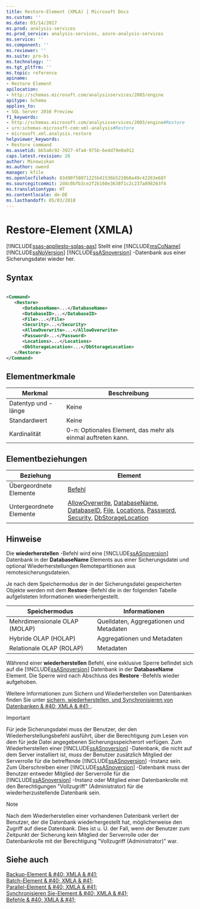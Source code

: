 ```yaml
---
title: Restore-Element (XMLA) | Microsoft Docs
ms.custom: ''
ms.date: 03/14/2017
ms.prod: analysis-services
ms.prod_service: analysis-services, azure-analysis-services
ms.service: ''
ms.component: ''
ms.reviewer: ''
ms.suite: pro-bi
ms.technology: ''
ms.tgt_pltfrm: ''
ms.topic: reference
apiname:
- Restore Element
apilocation:
- http://schemas.microsoft.com/analysisservices/2003/engine
apitype: Schema
applies_to:
- SQL Server 2016 Preview
f1_keywords:
- http://schemas.microsoft.com/analysisservices/2003/engine#Restore
- urn:schemas-microsoft-com:xml-analysis#Restore
- microsoft.xml.analysis.restore
helpviewer_keywords:
- Restore command
ms.assetid: bb5a0c92-3927-4fa4-975b-6e4d79e0a912
caps.latest.revision: 26
author: Minewiskan
ms.author: owend
manager: kfile
ms.openlocfilehash: 83d90f58071225b41536b5210b0a49c42263e68f
ms.sourcegitcommit: 2ddc0bfb3ce2f2b160e3638f1c2c237a898263f4
ms.translationtype: HT
ms.contentlocale: de-DE
ms.lasthandoff: 05/03/2018
---
```

# <a name="restore-element-xmla"></a>Restore-Element (XMLA)
[!INCLUDE[ssas-appliesto-sqlas-aas](../../../includes/ssas-appliesto-sqlas-aas.md)]
  Stellt eine [!INCLUDE[msCoName](../../../includes/msconame-md.md)] [!INCLUDE[ssNoVersion](../../../includes/ssnoversion-md.md)] [!INCLUDE[ssASnoversion](../../../includes/ssasnoversion-md.md)] -Datenbank aus einer Sicherungsdatei wieder her.  
  
## <a name="syntax"></a>Syntax  
  
```xml  
  
<Command>  
   <Restore>  
      <DatabaseName>...</DatabaseName>  
      <DatabaseID>...</DatabaseID>  
      <File>...</File>  
      <Security>...</Security>  
      <AllowOverwrite>...</AllowOverwrite>  
      <Password>...</Password>  
      <Locations>...</Locations>  
      <DbStorageLocation>...</DbStorageLocation>  
   </Restore>  
</Command>  
```  
  
## <a name="element-characteristics"></a>Elementmerkmale  
  
|Merkmal|Beschreibung|  
|--------------------|-----------------|  
|Datentyp und -länge|Keine|  
|Standardwert|Keine|  
|Kardinalität|0-n: Optionales Element, das mehr als einmal auftreten kann.|  
  
## <a name="element-relationships"></a>Elementbeziehungen  
  
|Beziehung|Element|  
|------------------|-------------|  
|Übergeordnete Elemente|[Befehl](../../../analysis-services/xmla/xml-elements-properties/command-element-xmla.md)|  
|Untergeordnete Elemente|[AllowOverwrite](../../../analysis-services/xmla/xml-elements-properties/allowoverwrite-element-xmla.md), [DatabaseName](../../../analysis-services/xmla/xml-elements-properties/databasename-element-xmla.md), [DatabaseID](../../../analysis-services/xmla/xml-elements-properties/databaseid-element-xmla.md), [File](../../../analysis-services/xmla/xml-elements-properties/file-element-xmla.md), [Locations](../../../analysis-services/xmla/xml-elements-properties/locations-element-xmla.md), [Password](../../../analysis-services/xmla/xml-elements-properties/password-element-xmla.md), [Security](../../../analysis-services/xmla/xml-elements-properties/security-element-xmla.md), [DbStorageLocation](../../../analysis-services/xmla/xml-elements-properties/dbstoragelocation-element.md)|  
  
## <a name="remarks"></a>Hinweise  
 Die **wiederherstellen** -Befehl wird eine [!INCLUDE[ssASnoversion](../../../includes/ssasnoversion-md.md)] Datenbank in der **DatabaseName** Elements aus einer Sicherungsdatei und optional Wiederherstellungen Remotepartitionen aus remotesicherungsdateien.  
  
 Je nach dem Speichermodus der in der Sicherungsdatei gespeicherten Objekte werden mit dem **Restore** -Befehl die in der folgenden Tabelle aufgelisteten Informationen wiederhergestellt.  
  
|Speichermodus|Informationen|  
|------------------|-----------------|  
|Mehrdimensionale OLAP (MOLAP)|Quelldaten, Aggregationen und Metadaten|  
|Hybride OLAP (HOLAP)|Aggregationen und Metadaten|  
|Relationale OLAP (ROLAP)|Metadaten|  
  
 Während einer **wiederherstellen** Befehl, eine exklusive Sperre befindet sich auf die [!INCLUDE[ssASnoversion](../../../includes/ssasnoversion-md.md)] Datenbank in der **DatabaseName** Element. Die Sperre wird nach Abschluss des **Restore** -Befehls wieder aufgehoben.  
  
 Weitere Informationen zum Sichern und Wiederherstellen von Datenbanken finden Sie unter [sichern, wiederherstellen, und Synchronisieren von Datenbanken & #40; XMLA & #41; ](../../../analysis-services/multidimensional-models-scripting-language-assl-xmla/backing-up-restoring-and-synchronizing-databases-xmla.md).  
  
> [!IMPORTANT]  
>  Für jede Sicherungsdatei muss der Benutzer, der den Wiederherstellungsbefehl ausführt, über die Berechtigung zum Lesen von dem für jede Datei angegebenen Sicherungsspeicherort verfügen. Zum Wiederherstellen einer [!INCLUDE[ssASnoversion](../../../includes/ssasnoversion-md.md)] -Datenbank, die nicht auf dem Server installiert ist, muss der Benutzer zusätzlich Mitglied der Serverrolle für die betreffende [!INCLUDE[ssASnoversion](../../../includes/ssasnoversion-md.md)] -Instanz sein. Zum Überschreiben einer [!INCLUDE[ssASnoversion](../../../includes/ssasnoversion-md.md)] -Datenbank muss der Benutzer entweder Mitglied der Serverrolle für die [!INCLUDE[ssASnoversion](../../../includes/ssasnoversion-md.md)] -Instanz oder Mitglied einer Datenbankrolle mit den Berechtigungen "Vollzugriff" (Administrator) für die wiederherzustellende Datenbank sein.  
  
> [!NOTE]  
>  Nach dem Wiederherstellen einer vorhandenen Datenbank verliert der Benutzer, der die Datenbank wiederhergestellt hat, möglicherweise den Zugriff auf diese Datenbank. Dies ist u. U. der Fall, wenn der Benutzer zum Zeitpunkt der Sicherung kein Mitglied der Serverrolle oder der Datenbankrolle mit der Berechtigung "Vollzugriff (Administrator)" war.  
  
## <a name="see-also"></a>Siehe auch  
 [Backup-Element & #40; XMLA & #41;](../../../analysis-services/xmla/xml-elements-commands/backup-element-xmla.md)   
 [Batch-Element & #40; XMLA & #41;](../../../analysis-services/xmla/xml-elements-commands/batch-element-xmla.md)   
 [Parallel-Element & #40; XMLA & #41;](../../../analysis-services/xmla/xml-elements-properties/parallel-element-xmla.md)   
 [Synchronisieren Sie-Element & #40; XMLA & #41;](../../../analysis-services/xmla/xml-elements-commands/synchronize-element-xmla.md)   
 [Befehle & #40; XMLA & #41;](../../../analysis-services/xmla/xml-elements-commands/xml-elements-commands.md)  
  
  
